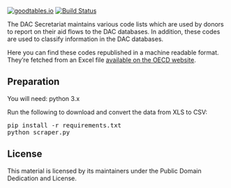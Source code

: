 [![goodtables.io](https://goodtables.io/badge/github/datasets/dac-and-crs-code-lists.svg)](https://goodtables.io/github/datasets/dac-and-crs-code-lists)
[![Build Status](https://travis-ci.org/datasets/dac-and-crs-code-lists.svg?branch=master)](https://travis-ci.org/datasets/dac-and-crs-code-lists)

The DAC Secretariat maintains various code lists which are used by donors to report on their aid flows to the DAC databases. In addition, these codes are used to classify information in the DAC databases.

Here you can find these codes republished in a machine readable format. They’re fetched from an Excel file [available on the OECD website](http://www.oecd.org/dac/stats/dacandcrscodelists.htm).

Preparation
-----------

You will need: python 3.x

Run the following to download and convert the data from XLS to CSV:

<pre>
pip install -r requirements.txt
python scraper.py
</pre>

License
-------

This material is licensed by its maintainers under the Public Domain Dedication and License.
